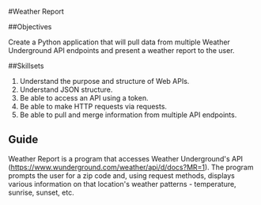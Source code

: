 #Weather Report

##Objectives

Create a Python application that will pull data from multiple Weather Underground
API endpoints and present a weather report to the user.

##Skillsets

1. Understand the purpose and structure of Web APIs.
2. Understand JSON structure.
3. Be able to access an API using a token.
4. Be able to make HTTP requests via requests.
5. Be able to pull and merge information from multiple API endpoints.

## Guide

Weather Report is a program that accesses Weather Underground's API
(https://www.wunderground.com/weather/api/d/docs?MR=1). The program prompts the user
for a zip code and, using request methods, displays various information on that
location's weather patterns - temperature, sunrise, sunset, etc.
